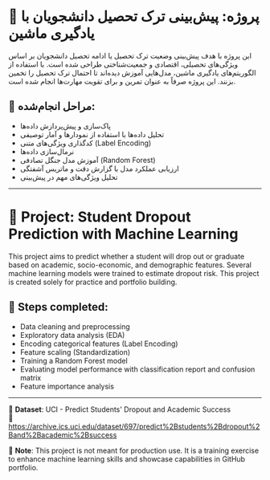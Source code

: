 # 📘 پروژه: پیش‌بینی ترک تحصیل دانشجویان با یادگیری ماشین

این پروژه با هدف پیش‌بینی وضعیت ترک تحصیل یا ادامه تحصیل دانشجویان بر اساس ویژگی‌های تحصیلی، اقتصادی و جمعیت‌شناختی طراحی شده است. با استفاده از الگوریتم‌های یادگیری ماشین، مدل‌هایی آموزش دیده‌اند تا احتمال ترک تحصیل را تخمین بزنند. این پروژه صرفاً به عنوان تمرین و برای تقویت مهارت‌ها انجام شده است.

## 📌 مراحل انجام‌شده:
- پاک‌سازی و پیش‌پردازش داده‌ها
- تحلیل داده‌ها با استفاده از نمودارها و آمار توصیفی
- کدگذاری ویژگی‌های متنی (Label Encoding)
- نرمال‌سازی داده‌ها
- آموزش مدل جنگل تصادفی (Random Forest)
- ارزیابی عملکرد مدل با گزارش دقت و ماتریس آشفتگی
- تحلیل ویژگی‌های مهم در پیش‌بینی

---

# 📘 Project: Student Dropout Prediction with Machine Learning

This project aims to predict whether a student will drop out or graduate based on academic, socio-economic, and demographic features. Several machine learning models were trained to estimate dropout risk. This project is created solely for practice and portfolio building.

## 📌 Steps completed:
- Data cleaning and preprocessing
- Exploratory data analysis (EDA)
- Encoding categorical features (Label Encoding)
- Feature scaling (Standardization)
- Training a Random Forest model
- Evaluating model performance with classification report and confusion matrix
- Feature importance analysis

---

📁 **Dataset**: UCI - Predict Students' Dropout and Academic Success  
🔗 https://archive.ics.uci.edu/dataset/697/predict%2Bstudents%2Bdropout%2Band%2Bacademic%2Bsuccess

📌 **Note**: This project is not meant for production use. It is a training exercise to enhance machine learning skills and showcase capabilities in GitHub portfolio.

